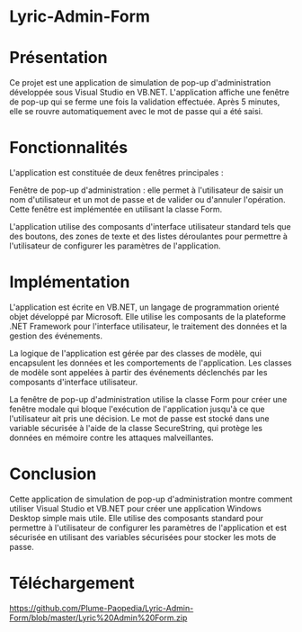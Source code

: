 # Lyric-Admin-Form

# Présentation
Ce projet est une application de simulation de pop-up d'administration développée sous Visual Studio en VB.NET. L'application affiche une fenêtre de pop-up qui se ferme une fois la validation effectuée. Après 5 minutes, elle se rouvre automatiquement avec le mot de passe qui a été saisi.

# Fonctionnalités
L'application est constituée de deux fenêtres principales :

Fenêtre de pop-up d'administration : elle permet à l'utilisateur de saisir un nom d'utilisateur et un mot de passe et de valider ou d'annuler l'opération. Cette fenêtre est implémentée en utilisant la classe Form.

L'application utilise des composants d'interface utilisateur standard tels que des boutons, des zones de texte et des listes déroulantes pour permettre à l'utilisateur de configurer les paramètres de l'application.

# Implémentation
L'application est écrite en VB.NET, un langage de programmation orienté objet développé par Microsoft. Elle utilise les composants de la plateforme .NET Framework pour l'interface utilisateur, le traitement des données et la gestion des événements.

La logique de l'application est gérée par des classes de modèle, qui encapsulent les données et les comportements de l'application. Les classes de modèle sont appelées à partir des événements déclenchés par les composants d'interface utilisateur.

La fenêtre de pop-up d'administration utilise la classe Form pour créer une fenêtre modale qui bloque l'exécution de l'application jusqu'à ce que l'utilisateur ait pris une décision. Le mot de passe est stocké dans une variable sécurisée à l'aide de la classe SecureString, qui protège les données en mémoire contre les attaques malveillantes.

# Conclusion
Cette application de simulation de pop-up d'administration montre comment utiliser Visual Studio et VB.NET pour créer une application Windows Desktop simple mais utile. Elle utilise des composants standard pour permettre à l'utilisateur de configurer les paramètres de l'application et est sécurisée en utilisant des variables sécurisées pour stocker les mots de passe.


# Téléchargement 

https://github.com/Plume-Paopedia/Lyric-Admin-Form/blob/master/Lyric%20Admin%20Form.zip
